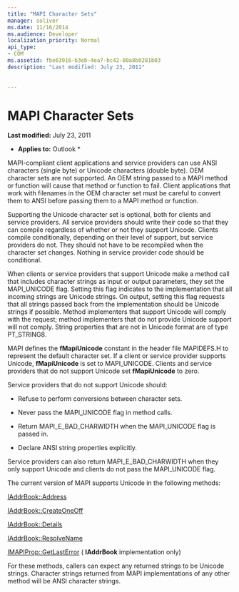 ```yaml
---
title: "MAPI Character Sets"
manager: soliver
ms.date: 11/16/2014
ms.audience: Developer
localization_priority: Normal
api_type:
- COM
ms.assetid: fbe63916-b3eb-4ea7-bc42-80a8b0281b03
description: "Last modified: July 23, 2011"
 
 
---
```


# MAPI Character Sets

 **Last modified:** July 23, 2011 
  
 * **Applies to:** Outlook * 
  
MAPI-compliant client applications and service providers can use ANSI characters (single byte) or Unicode characters (double byte). OEM character sets are not supported. An OEM string passed to a MAPI method or function will cause that method or function to fail. Client applications that work with filenames in the OEM character set must be careful to convert them to ANSI before passing them to a MAPI method or function.
  
Supporting the Unicode character set is optional, both for clients and service providers. All service providers should write their code so that they can compile regardless of whether or not they support Unicode. Clients compile conditionally, depending on their level of support, but service providers do not. They should not have to be recompiled when the character set changes. Nothing in service provider code should be conditional. 
  
When clients or service providers that support Unicode make a method call that includes character strings as input or output parameters, they set the MAPI_UNICODE flag. Setting this flag indicates to the implementation that all incoming strings are Unicode strings. On output, setting this flag requests that all strings passed back from the implementation should be Unicode strings if possible. Method implementers that support Unicode will comply with the request; method implementers that do not provide Unicode support will not comply. String properties that are not in Unicode format are of type PT_STRING8.
  
MAPI defines the **fMapiUnicode** constant in the header file MAPIDEFS.H to represent the default character set. If a client or service provider supports Unicode, **fMapiUnicode** is set to MAPI_UNICODE. Clients and service providers that do not support Unicode set **fMapiUnicode** to zero. 
  
Service providers that do not support Unicode should:
  
- Refuse to perform conversions between character sets.
    
- Never pass the MAPI_UNICODE flag in method calls.
    
- Return MAPI_E_BAD_CHARWIDTH when the MAPI_UNICODE flag is passed in.
    
- Declare ANSI string properties explicitly. 
    
Service providers can also return MAPI_E_BAD_CHARWIDTH when they only support Unicode and clients do not pass the MAPI_UNICODE flag. 
  
 The current version of MAPI supports Unicode in the following methods: 
  
[IAddrBook::Address](iaddrbook-address.md)
  
[IAddrBook::CreateOneOff](iaddrbook-createoneoff.md)
  
[IAddrBook::Details](iaddrbook-details.md)
  
[IAddrBook::ResolveName](iaddrbook-resolvename.md)
  
[IMAPIProp::GetLastError](imapiprop-getlasterror.md) ( **IAddrBook** implementation only) 
  
For these methods, callers can expect any returned strings to be Unicode strings. Character strings returned from MAPI implementations of any other method will be ANSI character strings.
  

